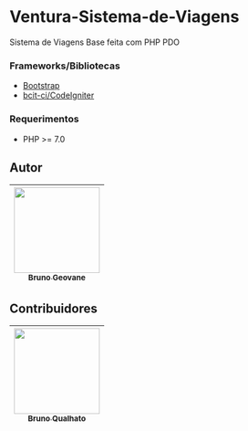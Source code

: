 # Ventura-Sistema-de-Viagens
Sistema de Viagens Base feita com PHP PDO


### Frameworks/Bibliotecas
* [Bootstrap](https://getbootstrap.com/)
* [bcit-ci/CodeIgniter](https://github.com/bcit-ci/CodeIgniter)

### Requerimentos
* PHP >= 7.0


## Autor
| [<img src="https://avatars1.githubusercontent.com/u/28969764?s=400&v=4" width="150" height="150"><br><sub>Bruno Geovane</sub>](https://github.com/brunogeovane) |
| :---: |

## Contribuidores

| [<img src="https://avatars2.githubusercontent.com/u/24703194?s=400&u=84672ff37d2a5181047f82a157e2d8a5761bcd6a&v=4" width="150" height="150"><br><sub>Bruno Qualhato</sub>](https://github.com/brunoqualhato) |
| :---: |
